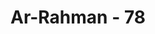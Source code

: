 ---
title: "Ar-Rahman - 78"
no: 78
arabic_no: ٧٨
ayah: تَبٰرَكَ اسْمُ رَبِّكَ ذِى الْجَلٰلِ وَالْاِكْرَامِ ࣖ 
translation: "Mahasuci nama Tuhanmu Pemilik Keagungan dan Kemuliaan."
tafsir: "Ayat ini mengungkapkan bahwa, hanya Allah-lah yang mempunyai kebesaran dan karunia atas segala nikmat yang diberikan-Nya, nikmat yang sangat banyak dan ganjaran yang sangat berharga. Ini adalah pelajaran bagi hamba-Nya bahwa semuanya itu adalah rahmat-Nya. Dia yang menjadikan langit dan bumi, surga dan neraka, menyiksa orang-orang berdosa, memberi pahala kepada orang-orang yang menaati-Nya."
---